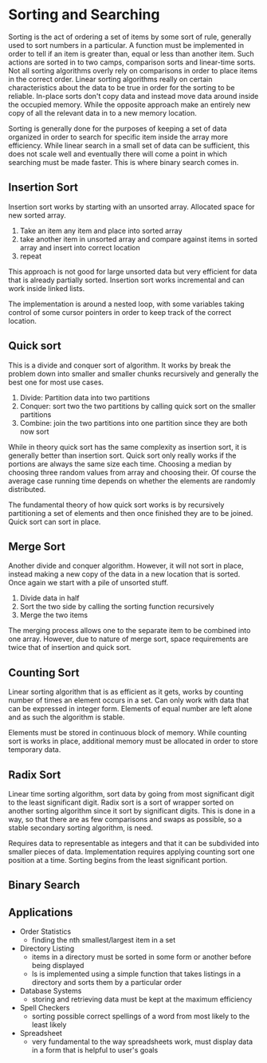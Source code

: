 # Sorting and Searching

Sorting is the act of ordering a set of items by some sort of rule, generally used to sort numbers 
in a particular. A function must be implemented in order to tell if an item is greater than, equal
or less than another item. Such actions are sorted in to two camps, comparison sorts and linear-time
sorts. Not all sorting algorithms overly rely on comparisons in order to place items in the correct
order. Linear sorting algorithms really on certain characteristics about the data to be true
in order for the sorting to be reliable. In-place sorts don't copy data and instead move data
around inside the occupied memory. While the opposite approach make an entirely new copy of
all the relevant data in to a new memory location.

Sorting is generally done for the purposes of keeping a set of data organized in order to search
for specific item inside the array more efficiency. While linear search in a small set of data can
be sufficient, this does not scale well and eventually there will come a point in which searching
must be made faster. This is where binary search comes in.

## Insertion Sort

Insertion sort works by starting with an unsorted array. Allocated space for new sorted array.

1. Take an item any item and place into sorted array
2. take another item in unsorted array and compare against items in sorted array and insert into correct location
3. repeat

This approach is not good for large unsorted data but very efficient for data that is already partially sorted.
Insertion sort works incremental and can work inside linked lists.

The implementation is around a nested loop, with some variables taking control of some cursor
pointers in order to keep track of the correct location.

## Quick sort

This is a divide and conquer sort of algorithm. It works by break the problem down into smaller
and smaller chunks recursively and generally the best one for most use cases.

1. Divide: Partition data into two partitions
2. Conquer: sort two the two partitions by calling quick sort on the smaller partitions
3. Combine: join the two partitions into one partition since they are both now sort

While in theory quick sort has the same complexity as insertion sort, it is generally better than
insertion sort. Quick sort only really works if the portions are always the same size each time.
Choosing a median by choosing three random values from array and choosing their. Of course
the average case running time depends on whether the elements are randomly distributed.

The fundamental theory of how quick sort works is by recursively partitioning a set of elements
and then once finished they are to be joined. Quick sort can sort in place. 



## Merge Sort

Another divide and conquer algorithm. However, it will not sort in place, instead making a new copy
of the data in a new location that is sorted. Once again we start with a pile of unsorted stuff.

1. Divide data in half
2. Sort the two side by calling the sorting function recursively
3. Merge the two items

The merging process allows one to the separate item to be combined into one array. However, due to nature of
merge sort, space requirements are twice that of insertion and quick sort.

## Counting Sort

Linear sorting algorithm that is as efficient as it gets, works by counting number of times
an element occurs in a set. Can only work with data that can be expressed in integer form.
Elements of equal number are left alone and as such the algorithm is stable.

Elements must be stored in continuous block of memory. While counting sort is works in place,
additional memory must be allocated in order to store temporary data. 

## Radix Sort

Linear time sorting algorithm, sort data by going from most significant digit to the least significant digit.
Radix sort is a sort of wrapper sorted on another sorting algorithm since it sort by significant
digits. This is done in a way, so that there are as few comparisons and swaps as possible, so 
a stable secondary sorting algorithm, is need.

Requires data to representable as integers and that it can be subdivided into smaller pieces of data.
Implementation requires applying counting sort one position at a time. Sorting begins from the least
significant portion.

## Binary Search

## Applications

- Order Statistics
  - finding the nth smallest/largest item in a set
- Directory Listing
  - items in a directory must be sorted in some form or another before being displayed
  - ls is implemented using a simple function that takes listings in a directory and sorts them by a particular order
- Database Systems
  - storing and retrieving data must be kept at the maximum efficiency
- Spell Checkers
  - sorting possible correct spellings of a word from most likely to the least likely
- Spreadsheet
  - very fundamental to the way spreadsheets work, must display data in a form that is helpful to user's goals

